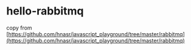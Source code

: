 # hello-rabbitmq
 copy from
 [https://github.com/hnasr/javascript_playground/tree/master/rabbitmq](https://github.com/hnasr/javascript_playground/tree/master/rabbitmq)
